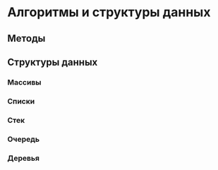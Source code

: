 # Алгоритмы и структуры данных

## Методы

## Структуры данных

### Массивы

### Списки

### Стек

### Очередь

### Деревья
